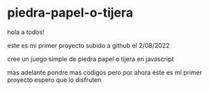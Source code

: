 # piedra-papel-o-tijera

hola a todos!

este es mi primer proyecto subido a github el 2/08/2022 

cree un juego simple de piedra papel o tijera en javascript 

mas adelante pondre mas codigos pero por ahora este es mi primer proyecto espero que lo disfruten
